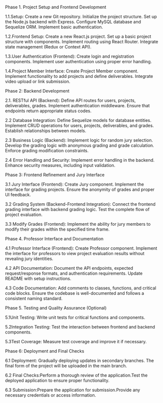 Phase 1. Project Setup and Frontend Development

1.1.Setup: Create a new Git repository. Initialize the project structure. Set up the Node.js backend with Express. Configure MySQL database and Sequelize ORM. Implement basic authentication.

1.2.Frontend Setup: Create a new React.js project. Set up a basic project structure with components. Implement routing using React Router. Integrate state management (Redux or Context API).

1.3.User Authentication (Frontend): Create login and registration components. Implement user authentication using proper error handling.

1.4.Project Member Interface: Create Project Member component. Implement functionality to add projects and define deliverables. Integrate video upload or link submission.

Phase 2: Backend Development


2.1. RESTful API (Backend): Define API routes for users, projects, deliverables, grades. Implement authentication middleware. Ensure that endpoints return appropriate status codes.

2.2 Database Integration: Define Sequelize models for database entities. Implement CRUD operations for users, projects, deliverables, and grades. Establish relationships between models.

2.3 Business Logic (Backend): Implement logic for random jury selection. Develop the grading logic with anonymous grading and grade calculation. Enforce grading modification constraints.

2.4 Error Handling and Security: Implement error handling in the backend. Enhance security measures, including input validation.


Phase 3: Frontend Refinement and Jury Interface

3.1 Jury Interface (Frontend): Create Jury component. Implement the interface for grading projects. Ensure the anonymity of grades and proper UI feedback.

3.2 Grading System (Backend-Frontend Integration): Connect the frontend grading interface with backend grading logic. Test the complete flow of project evaluation.

3.3 Modify Grades (Frontend): Implement the ability for jury members to modify their grades within the specified time frame.

Phase 4. Professor Interface and Documentation

4.1 Professor Interface (Frontend): Create Professor component.
Implement the interface for professors to view project evaluation results without revealing jury identities.

4.2 API Documentation: Document the API endpoints, expected request/response formats, and authentication requirements. Update README with setup instructions.

4.3 Code Documentation: Add comments to classes, functions, and critical code blocks.
Ensure the codebase is well-documented and follows a consistent naming standard.

Phase 5. Testing and Quality Assurance (Optional)

5.1Unit Testing: Write unit tests for critical functions and components.

5.2Integration Testing: Test the interaction between frontend and backend components.

5.3Test Coverage: Measure test coverage and improve it if necessary.

Phase 6: Deployment and Final Checks

6.1 Deployment: Gradually deploying updates in secondary branches. The final form of the project will be uploaded in the main branch.

6.2 Final Checks:Perform a thorough review of the application.Test the deployed application to ensure proper functionality.

6.3 Submission:Prepare the application for submission.Provide any necessary credentials or access information.
